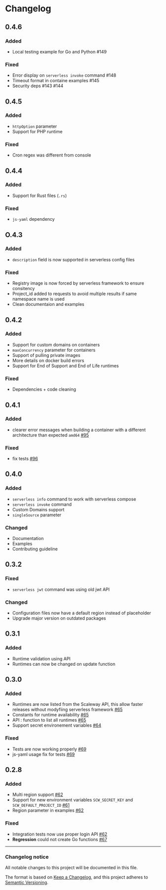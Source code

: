 # Changelog

## 0.4.6

### Added

- Local testing example for Go and Python #149

### Fixed

- Error display on `serverless invoke` command #148
- Timeout format in containe examples #145
- Security deps #143 #144

## 0.4.5

### Added

- `httpOption` parameter
- Support for PHP runtime

### Fixed

- Cron regex was different from console

## 0.4.4

### Added

- Support for Rust files (`.rs`)

### Fixed

- `js-yaml` dependency

## O.4.3

### Added

- `description` field is now supported in serverless config files

### Fixed

- Registry image is now forced by serverless framework to ensure consitency
- Project_id added to requests to avoid multiple results if same namespace name is used
- Clean documentaion and examples

## 0.4.2

### Added

- Support for custom domains on containers
- `maxConcurrency` parameter for containers
- Support of pulling private images
- More details on docker build errors
- Support for End of Support and End of Life runtimes

### Fixed

- Dependencies + code cleaning

## 0.4.1

### Added

- clearer error messages when building a container with a different architecture than expected `amd64` [#95](https://github.com/scaleway/serverless-scaleway-functions/pull/95)

### Fixed

- fix tests [#96](https://github.com/scaleway/serverless-scaleway-functions/pull/96)

## 0.4.0

### Added

- `serverless info` command to work with serverless compose
- `serverless invoke` command
- Custom Domains support
- `singleSource` parameter

### Changed

- Documentation
- Examples
- Contributing guideline

## 0.3.2

### Fixed

- `serverless jwt` command was using old jwt API

### Changed

- Configuration files now have a default region instead of placeholder
- Upgrade major version on outdated packages

## 0.3.1

### Added

- Runtime validation using API
- Runtimes can now be changed on update function

## 0.3.0

### Added

- Runtimes are now listed from the Scaleway API, this allow faster releases without modyfiing serverless framework [#65](https://github.com/scaleway/serverless-scaleway-functions/pull/65)
- Constants for runtime availability [#65](https://github.com/scaleway/serverless-scaleway-functions/pull/65)
- API : function to list all runtimes [#65](https://github.com/scaleway/serverless-scaleway-functions/pull/65)
- Support secret environement variables [#64](https://github.com/scaleway/serverless-scaleway-functions/pull/64)

### Fixed

- Tests are now working properly [#69](https://github.com/scaleway/serverless-scaleway-functions/pull/69)
- js-yaml usage fix for tests [#69](https://github.com/scaleway/serverless-scaleway-functions/pull/69)

## 0.2.8

### Added

- Multi region support [#62](https://github.com/scaleway/serverless-scaleway-functions/pull/62)
- Support for new environment variables `SCW_SECRET_KEY` and `SCW_DEFAULT_PROJECT_ID` [#61](https://github.com/scaleway/serverless-scaleway-functions/pull/61)
- Region parameter in examples [#62](https://github.com/scaleway/serverless-scaleway-functions/pull/62)

### Fixed

- Integration tests now use proper login API [#62](https://github.com/scaleway/serverless-scaleway-functions/pull/62)
- **Regression** could not create Go functions [#67](https://github.com/scaleway/serverless-scaleway-functions/pull/67)

---

### Changelog notice

All notable changes to this project will be documented in this file.

The format is based on [Keep a Changelog](https://keepachangelog.com/en/1.0.0/),
and this project adheres to [Semantic Versioning](https://semver.org/spec/v2.0.0.html).
